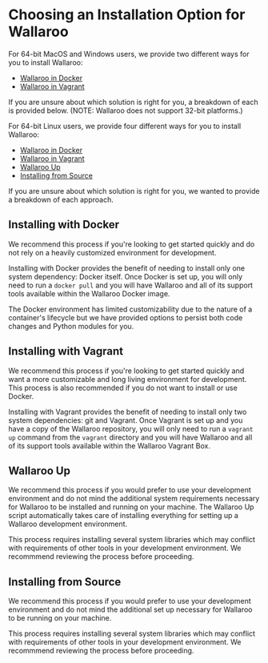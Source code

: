 # Choosing an Installation Option for Wallaroo

For 64-bit MacOS and Windows users, we provide two different ways for you to install Wallaroo:
- [Wallaroo in Docker](/book/getting-started/docker-setup.md)
- [Wallaroo in Vagrant](/book/getting-started-vagrant-setup.md)

If you are unsure about which solution is right for you, a breakdown of each is provided below. (NOTE: Wallaroo does not support 32-bit platforms.)

For 64-bit Linux users, we provide four different ways for you to install Wallaroo:
- [Wallaroo in Docker](/book/getting-started/docker-setup.md)
- [Wallaroo in Vagrant](/book/getting-started/vagrant-setup.md)
- [Wallaroo Up](/book/getting-started/wallaroo-up.md)
- [Installing from Source](/book/getting-started/linux-setup.md)

If you are unsure about which solution is right for you, we wanted to provide a breakdown of each approach.

## Installing with Docker

We recommend this process if you're looking to get started quickly and do not rely on a heavily customized environment for development.

Installing with Docker provides the benefit of needing to install only one system dependency: Docker itself. Once Docker is set up, you will only need to run a `docker pull` and you will have Wallaroo and all of its support tools available within the Wallaroo Docker image.

The Docker environment has limited customizability due to the nature of a container's lifecycle but we have provided options to persist both code changes and Python modules for you.

## Installing with Vagrant

We recommend this process if you're looking to get started quickly and want a more customizable and long living environment for development. This process is also recommended if you do not want to install or use Docker.

Installing with Vagrant provides the benefit of needing to install only two system dependencies: git and Vagrant. Once Vagrant is set up and you have a copy of the Wallaroo repository, you will only need to run a `vagrant up` command from the `vagrant` directory and you will have Wallaroo and all of its support tools available within the Wallaroo Vagrant Box.

## Wallaroo Up

We recommend this process if you would prefer to use your development environment and do not mind the additional system requirements necessary for Wallaroo to be installed and running on your machine. The Wallaroo Up script automatically takes care of installing everything for setting up a Wallaroo development environment.

This process requires installing several system libraries which may conflict with requirements of other tools in your development environment. We recommmend reviewing the process before proceeding.

## Installing from Source

We recommend this process if you would prefer to use your development environment and do not mind the additional set up necessary for Wallaroo to be running on your machine.

This process requires installing several system libraries which may conflict with requirements of other tools in your development environment. We recommmend reviewing the process before proceeding.
